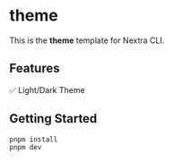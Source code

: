 # theme

This is the **theme** template for Nextra CLI.

## Features

✅ Light/Dark Theme

## Getting Started

```bash
pnpm install
pnpm dev
```

